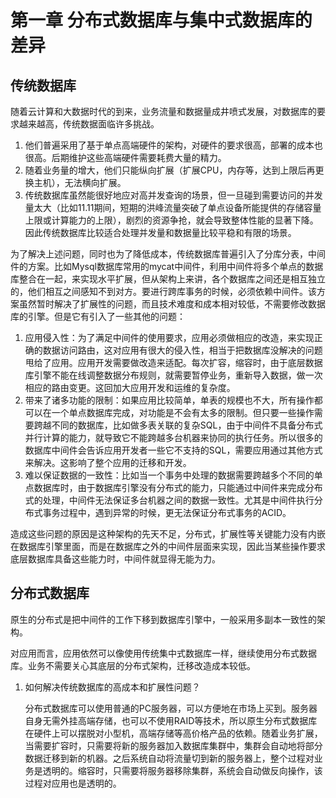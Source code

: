 # 第一章 分布式数据库与集中式数据库的差异

## 传统数据库

随着云计算和大数据时代的到来，业务流量和数据量成井喷式发展，对数据库的要求越来越高，传统数据面临许多挑战。

1. 他们普遍采用了基于单点高端硬件的架构，对硬件的要求很高，部署的成本也很高。后期维护这些高端硬件需要耗费大量的精力。
2. 随着业务量的增大，他们只能纵向扩展（扩展CPU，内存等，达到上限后再更换主机），无法横向扩展。
3. 传统数据库虽然能很好地应对高并发查询的场景，但一旦碰到需要访问的并发量太大（比如11.11期间，短期的洪峰流量突破了单点设备所能提供的存储容量上限或计算能力的上限），剧烈的资源争抢，就会导致整体性能的显著下降。因此传统数据库比较适合处理并发量和数据量比较平稳和有限的场景。

为了解决上述问题，同时也为了降低成本，传统数据库普遍引入了分库分表，中间件的方案。比如Mysql数据库常用的mycat中间件，利用中间件将多个单点的数据库整合在一起，来实现水平扩展，但从架构上来讲，各个数据库之间还是相互独立的，他们相互之间感知不到对方。要进行跨库事务的时候，必须依赖中间件。该方案虽然暂时解决了扩展性的问题，而且技术难度和成本相对较低，不需要修改数据库的引擎。但是它有引入了一些其他的问题：

1. 应用侵入性：为了满足中间件的使用要求，应用必须做相应的改造，来实现正确的数据访问路由，这对应用有很大的侵入性，相当于把数据库没解决的问题甩给了应用。应用开发需要做改造来适配。每次扩容，缩容时，由于底层数据库引擎不能在线调整数据分布规则，就需要暂停业务，重新导入数据，做一次相应的路由变更。这回加大应用开发和运维的复杂度。
2. 带来了诸多功能的限制：如果应用比较简单，单表的规模也不大，所有操作都可以在一个单点数据库完成，对功能是不会有太多的限制。但只要一些操作需要跨越不同的数据库，比如做多表关联的复杂SQL，由于中间件不具备分布式并行计算的能力，就导致它不能跨越多台机器来协同的执行任务。所以很多的数据库中间件会告诉应用开发者一些它不支持的SQL，需要应用通过其他方式来解决。这影响了整个应用的迁移和开发。
3. 难以保证数据的一致性：比如当一个事务中处理的数据需要跨越多个不同的单点数据库时，由于数据库引擎没有分布式的能力，只能通过中间件来完成分布式的处理，中间件无法保证多台机器之间的数据一致性。尤其是中间件执行分布式事务过程中，遇到异常的时候，更无法保证分布式事务的ACID。

造成这些问题的原因是这种架构的先天不足，分布式，扩展性等关键能力没有内嵌在数据库引擎里面，而是在数据库之外的中间件层面来实现，因此当某些操作要求底层数据库具备这些能力时，中间件就显得无能为力。

## 分布式数据库

原生的分布式是把中间件的工作下移到数据库引擎中，一般采用多副本一致性的架构。

对应用而言，应用依然可以像使用传统集中式数据库一样，继续使用分布式数据库。业务不需要关心其底层的分布式架构，迁移改造成本较低。

1. 如何解决传统数据库的高成本和扩展性问题？

   分布式数据库可以使用普通的PC服务器，可以方便地在市场上买到。服务器自身无需外挂高端存储，也可以不使用RAID等技术，所以原生分布式数据库在硬件上可以摆脱对小型机，高端存储等高价格产品的依赖。随着业务扩展，当需要扩容时，只需要将新的服务器加入数据库集群中，集群会自动地将部分数据迁移到新的机器。之后系统自动将流量切到新的服务器上，整个过程对业务是透明的。缩容时，只需要将服务器移除集群，系统会自动做反向操作，该过程对应用也是透明的。


